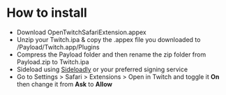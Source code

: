 # How to install
  - Download OpenTwitchSafariExtension.appex 
  - Unzip your Twitch.ipa & copy the .appex file you downloaded to /Payload/Twitch.app/Plugins
  - Compress the Payload folder and then rename the zip folder from Payload.zip to Twitch.ipa 
  - Sideload using [Sideloadly](https://sideloadly.io/) or your preferred signing service
  - Go to Settings > Safari > Extensions > Open in Twitch and toggle it **On** then change it from **Ask** to **Allow** 
